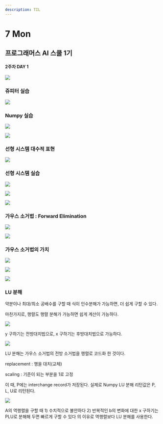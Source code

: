```yaml
---
description: TIL
---
```


# 7 Mon

## 프로그래머스 AI 스쿨 1기

#### 2주차 DAY 1

![](../../.gitbook/assets/image%20%2844%29.png)

### 쥬피터 실습

![](../../.gitbook/assets/image%20%2836%29.png)

### Numpy 실습

![](../../.gitbook/assets/image%20%2837%29.png)

![](../../.gitbook/assets/image%20%2831%29.png)

### 선형 시스템 대수적 표현 

![](../../.gitbook/assets/image%20%2839%29.png)

### 선형 시스템 실습 

![](../../.gitbook/assets/image%20%2829%29.png)

![](../../.gitbook/assets/image%20%2823%29.png)

![](../../.gitbook/assets/image%20%2838%29.png)

### 가우스 소거법 : Forward Elimination

![](../../.gitbook/assets/image%20%2830%29.png)

![](../../.gitbook/assets/image%20%2828%29.png)

### 가우스 소거법의 가치

![](../../.gitbook/assets/image%20%2824%29.png)

![](../../.gitbook/assets/image%20%2826%29.png)

![](../../.gitbook/assets/image%20%2827%29.png)

### LU 분해

약분이나 최대/최소 공배수를 구할 때 식이 인수분해가 가능하면, 더 쉽게 구할 수 있다.

마찬가지로,  행렬도 행렬 분해가 가능하면 쉽게 계산이 가능하다.

![](../../.gitbook/assets/image%20%2840%29.png)

y 구하기는 전방대치법으로, x 구하기는 후방대치법으로 가능하다.

![](../../.gitbook/assets/image%20%2832%29.png)

LU 분해는 가우스 소거법의 전방 소거법을 행렬로 코드화 한 것이다.

replacement : 행을 대치\(교체\)

scaling : 기준이 되는 부분을 1로 고정

이 때, P에는 interchange record가 저장된다. 실제로 Numpy LU 분해 리턴값은 P, L, U로 리턴된다.

![](../../.gitbook/assets/image%20%2834%29.png)

A의 역행렬을 구할 때 1\) 수치적으로 불안하다 2\) 반복적인 b의 변화에 대한 x 구하기는 PLU로 분해해 두면 빠르게 구할 수 있다 의 이유로 역행렬보다 LU 분해를 사용한다.



 

